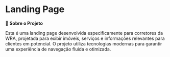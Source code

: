 <h1>Landing Page</h1>

📌 <strong> Sobre o Projeto </strong>

Esta é uma landing page desenvolvida especificamente para corretores da WRA, projetada para exibir imóveis, serviços e informações relevantes para clientes em potencial. O projeto utiliza tecnologias modernas para garantir uma experiência de navegação fluida e otimizada.
